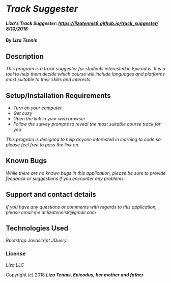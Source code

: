 # _Track Suggester_

#### _Liza's Track Suggester: https://lizatennis8.github.io/track_suggester/ 8/10/2018_

#### By _**Liza Tennis**_

## Description

_This program is a track suggester for students interested in Epicodus. It is a tool to help them decide which course will include languages and platforms most suitable to their skills and interests._

## Setup/Installation Requirements

* _Turn on your computer_
* _Get cozy_
* _Open the link in your web browser_
* _Follow the survey prompts to reveal the most suitable course track for you_

_This program is designed to help anyone interested in learning to code so please feel free to pass the link on._

## Known Bugs

_While there are no known bugs in this application, please be sure to provide feedback or suggestions if you encounter any problems._

## Support and contact details

_If you have any questions or comments with regards to this application, please email me at lizatennis8@gmail.com_

## Technologies Used

_Bootstrap_
_Javascript_
_JQuery_

### License

*Liza LLC*

Copyright (c) 2018 **_Liza Tennis, Epicodus, her mother and father_**
